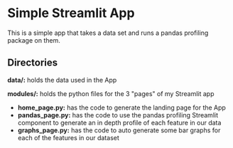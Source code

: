 # Simple Streamlit App
This is a simple  app that takes a data set and runs a pandas profiling package on them.
## Directories
**data/:** holds the data used in the App

**modules/:** holds the python files for the 3 "pages" of my Streamlit app
- **home_page.py:** has the code to generate the landing page for the App
- **pandas_page.py:** has the code to use the pandas profiling Streamlit component
  to generate an in depth profile of each feature in our data
- **graphs_page.py:** has the code to auto generate some bar graphs for each of
    the features in our dataset
